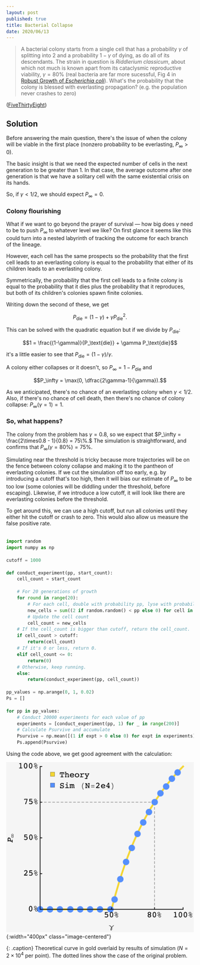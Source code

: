 ```yaml
---
layout: post
published: true
title: Bacterial Collapse
date: 2020/06/13
---
```


>A bacterial colony starts from a single cell that has a probability $\gamma$ of splitting into $2$ and a probability $1-\gamma$ of dying, as do all of its descendants. The strain in question is _Riddlerium classicum_, about which not much is known apart from its cataclysmic reproductive viability, $\gamma = 80\%$ (real bacteria are far more sucessful, Fig 4 in [Robust Growth of _Escherichia coli_](https://jun.ucsd.edu/files/publications/RobustGrowth_complete_CurrBiol2010.pdf)). What's the probability that the colony is blessed with everlasting propagation? (e.g. the population never crashes to zero)

<!--more-->

([FiveThirtyEight](https://fivethirtyeight.com/features/how-long-will-the-bacterial-colony-last/))

## Solution

Before answering the main question, there's the issue of when the colony will be viable in the first place (nonzero probability to be everlasting, $P_\infty > 0$). 

The basic insight is that we need the expected number of cells in the next generation to be greater than $1$. In that case, the average outcome after one generation is that we have a solitary cell with the same existential crisis on its hands. 

So, if $\gamma < 1/2,$ we should expect $P_\infty = 0.$

### Colony flourishing

What if we want to go beyond the prayer of survival — how big does $\gamma$ need to be to push $P_\infty$ to whatever level we like? On first glance it seems like this could turn into a nested labyrinth of tracking the outcome for each branch of the lineage. 

However, each cell has the same prospects so the probability that the first cell leads to an everlasting colony is equal to the probability that either of its children leads to an everlasting colony. 

Symmetrically, the probability that the first cell leads to a finite colony is equal to the probability that it dies plus the probability that it reproduces, but both of its children's colonies spawn finite colonies.

Writing down the second of these, we get

$$P_\text{die} = (1-\gamma) + \gamma P_\text{die}^2.$$ 

This can be solved with the quadratic equation but if we divide by $P_\text{die}$: 

$$1 = \frac{(1-\gamma)}{P_\text{die}} + \gamma P_\text{die}$$

it's a little easier to see that $P_\text{die} = \left(1-\gamma\right)/\gamma.$

A colony either collapses or it doesn't, so $P_\infty = 1 - P_\text{die}$ and

$$P_\infty = \max(0, \dfrac{2\gamma-1}{\gamma}).$$

As we anticipated, there's no chance of an everlasting colony when $\gamma < 1/2.$ Also, if there's no chance of cell death, then there's no chance of colony collapse: $P_\infty(\gamma = 1) = 1.$

### So, what happens?

The colony from the problem has $\gamma = 0.8,$ so we expect that $P_\infty = \frac{2\times0.8 - 1}{0.8} = 75\%.$ The simulation is straightforward, and confirms that $P_\infty(\gamma = 80\%) = 75\%$. 

Simulating near the threshold is tricky because more trajectories will be on the fence between colony collapse and making it to the pantheon of everlasting colonies. If we cut the simulation off too early, e.g. by introducing a cutoff that's too high, then it will bias our estimate of $P_\infty$ to be too low (some colonies will be diddling under the threshold, before escaping). Likewise, if we introduce a low cutoff, it will look like there are everlasting colonies before the threshold. 

To get around this, we can use a high cutoff, but run all colonies until they either hit the cutoff or crash to zero. This would also allow us measure the false positive rate. 

```python

import random
import numpy as np

cutoff = 1000

def conduct_experiment(pp, start_count):
    cell_count = start_count

    # For 20 generations of growth
    for round in range(20):
        # For each cell, double with probability pp, lyse with probability (1 - pp)
        new_cells = sum((2 if random.random() < pp else 0) for cell in range(cell_count))
        # Update the cell count
        cell_count = new_cells
    # If the cell_count is bigger than cutoff, return the cell_count.
    if cell_count > cutoff:
        return(cell_count)
    # If it's 0 or less, return 0.
    elif cell_count <= 0:
        return(0)
    # Otherwise, keep running.
    else:
        return(conduct_experiment(pp, cell_count))
        
pp_values = np.arange(0, 1, 0.02)
Ps = []

for pp in pp_values:
    # Conduct 20000 experiments for each value of pp
    experiments = [conduct_experiment(pp, 1) for _ in range(200)]
    # Calculate Psurvive and accumulate
    Psurvive = np.mean([(1 if expt > 0 else 0) for expt in experiments])
    Ps.append(Psurvive)

```

Using the code above, we get good agreement with the calculation:

![](/img/2020-06-14-bacteria-collapse.png){:width="400px" class="image-centered"}

{: .caption}
Theoretical curve in gold overlaid by results of simulation ($N=2\times 10^4$ per point). The dotted lines show the case of the original problem.


<br>
